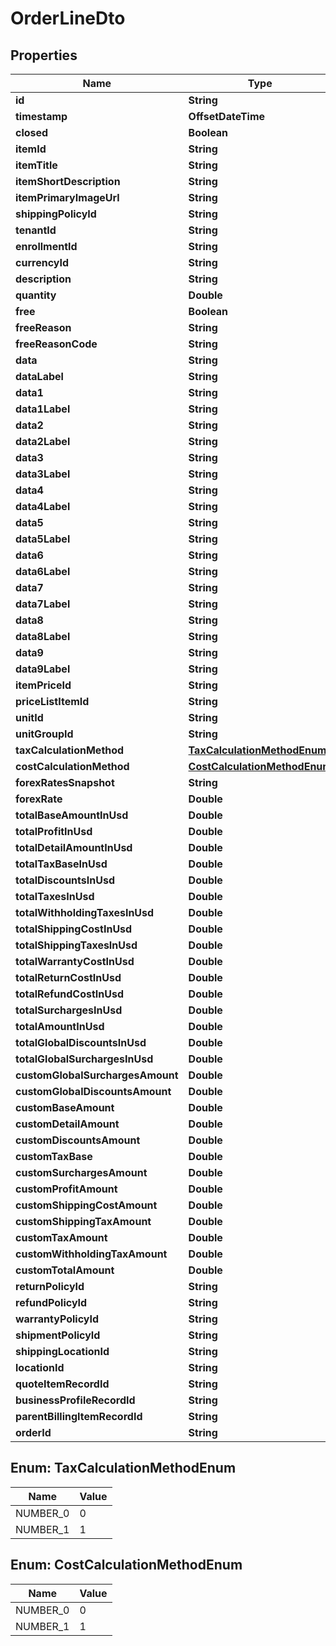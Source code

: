 

# OrderLineDto


## Properties

| Name | Type | Description | Notes |
|------------ | ------------- | ------------- | -------------|
|**id** | **String** |  |  [optional] |
|**timestamp** | **OffsetDateTime** |  |  [optional] |
|**closed** | **Boolean** |  |  [optional] |
|**itemId** | **String** |  |  [optional] |
|**itemTitle** | **String** |  |  [optional] |
|**itemShortDescription** | **String** |  |  [optional] |
|**itemPrimaryImageUrl** | **String** |  |  [optional] |
|**shippingPolicyId** | **String** |  |  [optional] |
|**tenantId** | **String** |  |  [optional] |
|**enrollmentId** | **String** |  |  [optional] |
|**currencyId** | **String** |  |  [optional] |
|**description** | **String** |  |  [optional] |
|**quantity** | **Double** |  |  [optional] |
|**free** | **Boolean** |  |  [optional] |
|**freeReason** | **String** |  |  [optional] |
|**freeReasonCode** | **String** |  |  [optional] |
|**data** | **String** |  |  [optional] |
|**dataLabel** | **String** |  |  [optional] |
|**data1** | **String** |  |  [optional] |
|**data1Label** | **String** |  |  [optional] |
|**data2** | **String** |  |  [optional] |
|**data2Label** | **String** |  |  [optional] |
|**data3** | **String** |  |  [optional] |
|**data3Label** | **String** |  |  [optional] |
|**data4** | **String** |  |  [optional] |
|**data4Label** | **String** |  |  [optional] |
|**data5** | **String** |  |  [optional] |
|**data5Label** | **String** |  |  [optional] |
|**data6** | **String** |  |  [optional] |
|**data6Label** | **String** |  |  [optional] |
|**data7** | **String** |  |  [optional] |
|**data7Label** | **String** |  |  [optional] |
|**data8** | **String** |  |  [optional] |
|**data8Label** | **String** |  |  [optional] |
|**data9** | **String** |  |  [optional] |
|**data9Label** | **String** |  |  [optional] |
|**itemPriceId** | **String** |  |  [optional] |
|**priceListItemId** | **String** |  |  [optional] |
|**unitId** | **String** |  |  [optional] |
|**unitGroupId** | **String** |  |  [optional] |
|**taxCalculationMethod** | [**TaxCalculationMethodEnum**](#TaxCalculationMethodEnum) |  |  [optional] |
|**costCalculationMethod** | [**CostCalculationMethodEnum**](#CostCalculationMethodEnum) |  |  [optional] |
|**forexRatesSnapshot** | **String** |  |  [optional] |
|**forexRate** | **Double** |  |  [optional] |
|**totalBaseAmountInUsd** | **Double** |  |  [optional] |
|**totalProfitInUsd** | **Double** |  |  [optional] |
|**totalDetailAmountInUsd** | **Double** |  |  [optional] |
|**totalTaxBaseInUsd** | **Double** |  |  [optional] |
|**totalDiscountsInUsd** | **Double** |  |  [optional] |
|**totalTaxesInUsd** | **Double** |  |  [optional] |
|**totalWithholdingTaxesInUsd** | **Double** |  |  [optional] |
|**totalShippingCostInUsd** | **Double** |  |  [optional] |
|**totalShippingTaxesInUsd** | **Double** |  |  [optional] |
|**totalWarrantyCostInUsd** | **Double** |  |  [optional] |
|**totalReturnCostInUsd** | **Double** |  |  [optional] |
|**totalRefundCostInUsd** | **Double** |  |  [optional] |
|**totalSurchargesInUsd** | **Double** |  |  [optional] |
|**totalAmountInUsd** | **Double** |  |  [optional] |
|**totalGlobalDiscountsInUsd** | **Double** |  |  [optional] |
|**totalGlobalSurchargesInUsd** | **Double** |  |  [optional] |
|**customGlobalSurchargesAmount** | **Double** |  |  [optional] |
|**customGlobalDiscountsAmount** | **Double** |  |  [optional] |
|**customBaseAmount** | **Double** |  |  [optional] |
|**customDetailAmount** | **Double** |  |  [optional] |
|**customDiscountsAmount** | **Double** |  |  [optional] |
|**customTaxBase** | **Double** |  |  [optional] |
|**customSurchargesAmount** | **Double** |  |  [optional] |
|**customProfitAmount** | **Double** |  |  [optional] |
|**customShippingCostAmount** | **Double** |  |  [optional] |
|**customShippingTaxAmount** | **Double** |  |  [optional] |
|**customTaxAmount** | **Double** |  |  [optional] |
|**customWithholdingTaxAmount** | **Double** |  |  [optional] |
|**customTotalAmount** | **Double** |  |  [optional] |
|**returnPolicyId** | **String** |  |  [optional] |
|**refundPolicyId** | **String** |  |  [optional] |
|**warrantyPolicyId** | **String** |  |  [optional] |
|**shipmentPolicyId** | **String** |  |  [optional] |
|**shippingLocationId** | **String** |  |  [optional] |
|**locationId** | **String** |  |  [optional] |
|**quoteItemRecordId** | **String** |  |  [optional] |
|**businessProfileRecordId** | **String** |  |  [optional] |
|**parentBillingItemRecordId** | **String** |  |  [optional] |
|**orderId** | **String** |  |  [optional] |



## Enum: TaxCalculationMethodEnum

| Name | Value |
|---- | -----|
| NUMBER_0 | 0 |
| NUMBER_1 | 1 |



## Enum: CostCalculationMethodEnum

| Name | Value |
|---- | -----|
| NUMBER_0 | 0 |
| NUMBER_1 | 1 |



